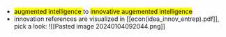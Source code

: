 -  <mark class="blue">augmented intelligence </mark> to <mark class="purple">innovative augemented intelligence </mark>
- innovation references are visualized in [[econ(idea_innov_entrep).pdf]], pick a look: ![[Pasted image 20240104092044.png]]
